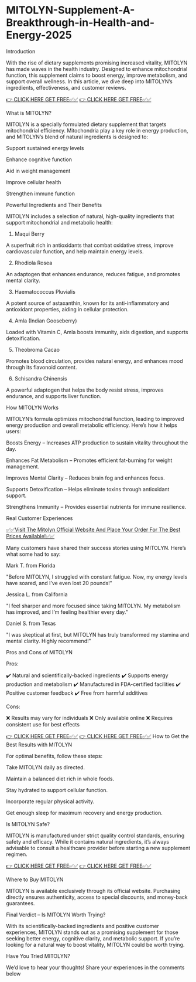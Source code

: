 # MITOLYN-Supplement-A-Breakthrough-in-Health-and-Energy-2025

Introduction

With the rise of dietary supplements promising increased vitality, MITOLYN has made waves in the health industry. Designed to enhance mitochondrial function, this supplement claims to boost energy, improve metabolism, and support overall wellness. In this article, we dive deep into MITOLYN’s ingredients, effectiveness, and customer reviews.

[👉 CLICK HERE GET FREE✅✅](https://tinyurl.com/mitolynlofficial)
[👉 CLICK HERE GET FREE✅✅](https://tinyurl.com/mitolynlofficial)

What is MITOLYN?

MITOLYN is a specially formulated dietary supplement that targets mitochondrial efficiency. Mitochondria play a key role in energy production, and MITOLYN’s blend of natural ingredients is designed to:

Support sustained energy levels

Enhance cognitive function

Aid in weight management

Improve cellular health

Strengthen immune function

Powerful Ingredients and Their Benefits

MITOLYN includes a selection of natural, high-quality ingredients that support mitochondrial and metabolic health:

1. Maqui Berry

A superfruit rich in antioxidants that combat oxidative stress, improve cardiovascular function, and help maintain energy levels.

2. Rhodiola Rosea

An adaptogen that enhances endurance, reduces fatigue, and promotes mental clarity.

3. Haematococcus Pluvialis

A potent source of astaxanthin, known for its anti-inflammatory and antioxidant properties, aiding in cellular protection.

4. Amla (Indian Gooseberry)

Loaded with Vitamin C, Amla boosts immunity, aids digestion, and supports detoxification.

5. Theobroma Cacao

Promotes blood circulation, provides natural energy, and enhances mood through its flavonoid content.

6. Schisandra Chinensis

A powerful adaptogen that helps the body resist stress, improves endurance, and supports liver function.

How MITOLYN Works

MITOLYN’s formula optimizes mitochondrial function, leading to improved energy production and overall metabolic efficiency. Here’s how it helps users:

Boosts Energy – Increases ATP production to sustain vitality throughout the day.

Enhances Fat Metabolism – Promotes efficient fat-burning for weight management.

Improves Mental Clarity – Reduces brain fog and enhances focus.

Supports Detoxification – Helps eliminate toxins through antioxidant support.

Strengthens Immunity – Provides essential nutrients for immune resilience.

Real Customer Experiences

[✅✅Visit The Mitolyn Official Website And Place Your Order For The Best Prices Available!✅✅](https://tinyurl.com/mitolynlofficial)


Many customers have shared their success stories using MITOLYN. Here’s what some had to say:

Mark T. from Florida

"Before MITOLYN, I struggled with constant fatigue. Now, my energy levels have soared, and I’ve even lost 20 pounds!"

Jessica L. from California

"I feel sharper and more focused since taking MITOLYN. My metabolism has improved, and I’m feeling healthier every day."

Daniel S. from Texas

"I was skeptical at first, but MITOLYN has truly transformed my stamina and mental clarity. Highly recommend!"

Pros and Cons of MITOLYN

Pros:

✔️ Natural and scientifically-backed ingredients
✔️ Supports energy production and metabolism
✔️ Manufactured in FDA-certified facilities
✔️ Positive customer feedback
✔️ Free from harmful additives

Cons:

❌ Results may vary for individuals
❌ Only available online
❌ Requires consistent use for best effects

[👉 CLICK HERE GET FREE✅✅](https://tinyurl.com/mitolynlofficial)
[👉 CLICK HERE GET FREE✅✅](https://tinyurl.com/mitolynlofficial)
How to Get the Best Results with MITOLYN

For optimal benefits, follow these steps:

Take MITOLYN daily as directed.

Maintain a balanced diet rich in whole foods.

Stay hydrated to support cellular function.

Incorporate regular physical activity.

Get enough sleep for maximum recovery and energy production.

Is MITOLYN Safe?

MITOLYN is manufactured under strict quality control standards, ensuring safety and efficacy. While it contains natural ingredients, it’s always advisable to consult a healthcare provider before starting a new supplement regimen.

[👉 CLICK HERE GET FREE✅✅](https://tinyurl.com/mitolynlofficial)
[👉 CLICK HERE GET FREE✅✅](https://tinyurl.com/mitolynlofficial)

Where to Buy MITOLYN

MITOLYN is available exclusively through its official website. Purchasing directly ensures authenticity, access to special discounts, and money-back guarantees.

Final Verdict – Is MITOLYN Worth Trying?

With its scientifically-backed ingredients and positive customer experiences, MITOLYN stands out as a promising supplement for those seeking better energy, cognitive clarity, and metabolic support. If you’re looking for a natural way to boost vitality, MITOLYN could be worth trying.

Have You Tried MITOLYN?

We’d love to hear your thoughts! Share your experiences in the comments below
